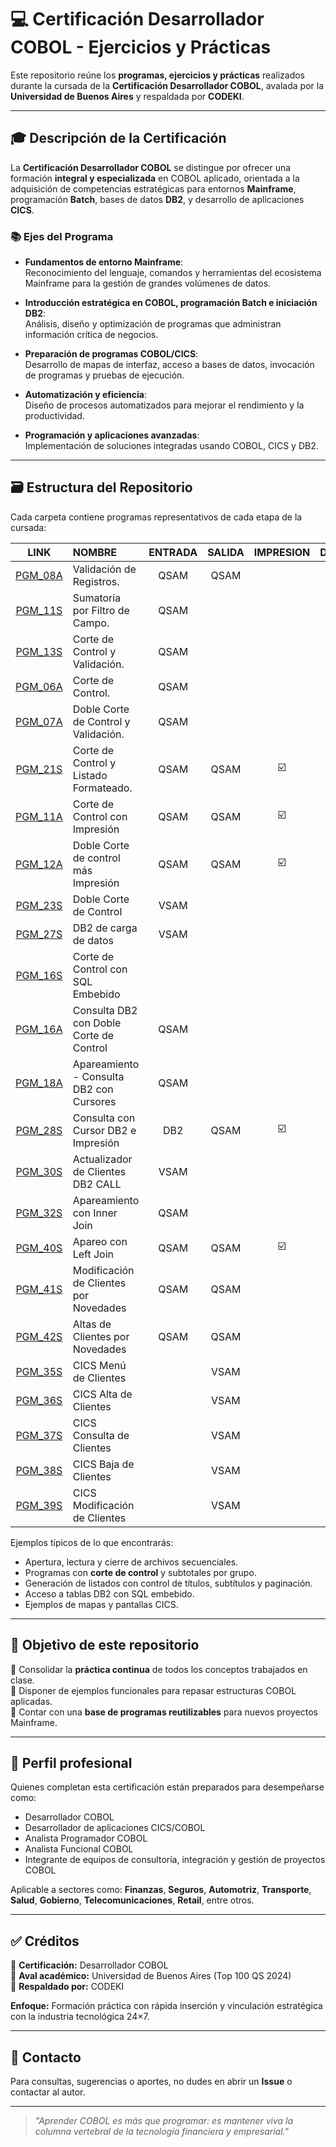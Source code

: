 # 💻 Certificación Desarrollador COBOL - Ejercicios y Prácticas

Este repositorio reúne los **programas, ejercicios y prácticas** realizados durante la cursada de la **Certificación Desarrollador COBOL**, avalada por la **Universidad de Buenos Aires** y respaldada por **CODEKI**.

---

## 🎓 Descripción de la Certificación

La **Certificación Desarrollador COBOL** se distingue por ofrecer una formación **integral y especializada** en COBOL aplicado, orientada a la adquisición de competencias estratégicas para entornos **Mainframe**, programación **Batch**, bases de datos **DB2**, y desarrollo de aplicaciones **CICS**.

### 📚 Ejes del Programa

- **Fundamentos de entorno Mainframe**:  
  Reconocimiento del lenguaje, comandos y herramientas del ecosistema Mainframe para la gestión de grandes volúmenes de datos.

- **Introducción estratégica en COBOL, programación Batch e iniciación DB2**:  
  Análisis, diseño y optimización de programas que administran información crítica de negocios.

- **Preparación de programas COBOL/CICS**:  
  Desarrollo de mapas de interfaz, acceso a bases de datos, invocación de programas y pruebas de ejecución.

- **Automatización y eficiencia**:  
  Diseño de procesos automatizados para mejorar el rendimiento y la productividad.

- **Programación y aplicaciones avanzadas**:  
  Implementación de soluciones integradas usando COBOL, CICS y DB2.


---

## 🗃️ Estructura del Repositorio

Cada carpeta contiene programas representativos de cada etapa de la cursada:

|LINK |NOMBRE | ENTRADA | SALIDA | IMPRESION | DB2 |
|:---:|:------|:-------:|:------:|:------:|:------:|
|[PGM_08A](/Programas/PGM_08A/)|Validación de Registros.                  |QSAM |QSAM |   |   |
|[PGM_11S](/Programas/PGM_11S/)|Sumatoria por Filtro de Campo.            |QSAM |     |   |   |
|[PGM_13S](/Programas/PGM_13S/)|Corte de Control y Validación.            |QSAM |     |   |   |
|[PGM_06A](/Programas/PGM_06A/)|Corte de Control.                         |QSAM |     |   |   |
|[PGM_07A](/Programas/PGM_07A/)|Doble Corte de Control y Validación.      |QSAM |     |   |   |
|[PGM_21S](/Programas/PGM_21S/)|Corte de Control y Listado Formateado.    |QSAM |QSAM |☑️ |   |
|[PGM_11A](/Programas/PGM_11A/)|Corte de Control con Impresión            |QSAM |QSAM |☑️ |   |
|[PGM_12A](/Programas/PGM_12A/)|Doble Corte de control más Impresión      |QSAM |QSAM |☑️ |   |
|[PGM_23S](/Programas/PGM_23S/)|Doble Corte de Control                    |VSAM |     |   |   |
|[PGM_27S](/Programas/PGM_27S/)|DB2 de carga de datos                     |VSAM |     |   |✅ |
|[PGM_16S](/Programas/PGM_16S/)|Corte de Control con SQL Embebido         |     |     |   |✅ |
|[PGM_16A](/Programas/PGM_16A/)|Consulta DB2 con Doble Corte de Control   |QSAM |     |   |✅ |
|[PGM_18A](/Programas/PGM_18A/)|Apareamiento - Consulta DB2 con Cursores  |QSAM |     |   |✅ |
|[PGM_28S](/Programas/PGM_28S/)|Consulta con Cursor DB2 e Impresión       |DB2  |QSAM |☑️ |✅ |
|[PGM_30S](/Programas/PGM_30S/)|Actualizador de Clientes DB2 CALL         |VSAM |     |   |✅ |
|[PGM_32S](/Programas/PGM_30S/)|Apareamiento con Inner Join               |QSAM |     |   |✅ |
|[PGM_40S](/Programas/PGM_40S/)|Apareo con Left Join                      |QSAM |QSAM |☑️ |✅ |
|[PGM_41S](/Programas/PGM_41S/)|Modificación de Clientes por Novedades    |QSAM |QSAM |   |   |
|[PGM_42S](/Programas/PGM_42S/)|Altas de Clientes por Novedades           |QSAM |QSAM |   |   |
|[PGM_35S](/Programas/PGM_35S/)|CICS Menú de Clientes                     |     |VSAM |   |   |
|[PGM_36S](/Programas/PGM_36S/)|CICS Alta de Clientes                     |     |VSAM |   |   |
|[PGM_37S](/Programas/PGM_37S/)|CICS Consulta de Clientes                 |     |VSAM |   |   |
|[PGM_38S](/Programas/PGM_38S/)|CICS Baja de Clientes                     |     |VSAM |   |   |
|[PGM_39S](/Programas/PGM_39S/)|CICS Modificación de Clientes             |     |VSAM |   |   |




Ejemplos típicos de lo que encontrarás:
- Apertura, lectura y cierre de archivos secuenciales.
- Programas con **corte de control** y subtotales por grupo.
- Generación de listados con control de títulos, subtítulos y paginación.
- Acceso a tablas DB2 con SQL embebido.
- Ejemplos de mapas y pantallas CICS.

---

## 🧩 Objetivo de este repositorio

📌 Consolidar la **práctica continua** de todos los conceptos trabajados en clase.  
📌 Disponer de ejemplos funcionales para repasar estructuras COBOL aplicadas.  
📌 Contar con una **base de programas reutilizables** para nuevos proyectos Mainframe.

---

## 🚀 Perfil profesional

Quienes completan esta certificación están preparados para desempeñarse como:
- Desarrollador COBOL
- Desarrollador de aplicaciones CICS/COBOL
- Analista Programador COBOL
- Analista Funcional COBOL
- Integrante de equipos de consultoría, integración y gestión de proyectos COBOL

Aplicable a sectores como:
**Finanzas**, **Seguros**, **Automotriz**, **Transporte**, **Salud**, **Gobierno**, **Telecomunicaciones**, **Retail**, entre otros.

---

## ✅ Créditos

📍 **Certificación:** Desarrollador COBOL  
📍 **Aval académico:** Universidad de Buenos Aires (Top 100 QS 2024)  
📍 **Respaldado por:** CODEKI  

**Enfoque:** Formación práctica con rápida inserción y vinculación estratégica con la industria tecnológica 24×7.

---

## 🤝 Contacto

Para consultas, sugerencias o aportes, no dudes en abrir un **Issue** o contactar al autor.

---

> *"Aprender COBOL es más que programar: es mantener viva la columna vertebral de la tecnología financiera y empresarial."*
